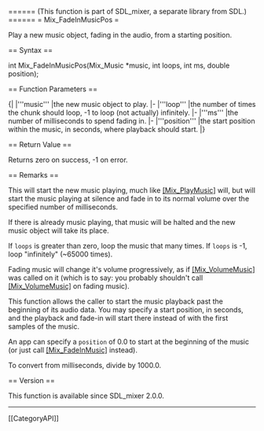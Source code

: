 ====== (This function is part of SDL_mixer, a separate library from SDL.) ======
= Mix_FadeInMusicPos =

Play a new music object, fading in the audio, from a starting position.

== Syntax ==

<syntaxhighlight lang='c'>
int Mix_FadeInMusicPos(Mix_Music *music, int loops, int ms, double position);
</syntaxhighlight>

== Function Parameters ==

{|
|'''music'''
|the new music object to play.
|-
|'''loop'''
|the number of times the chunk should loop, -1 to loop (not actually) infinitely.
|-
|'''ms'''
|the number of milliseconds to spend fading in.
|-
|'''position'''
|the start position within the music, in seconds, where playback should start.
|}

== Return Value ==

Returns zero on success, -1 on error.

== Remarks ==

This will start the new music playing, much like [[Mix_PlayMusic]]() will,
but will start the music playing at silence and fade in to its normal
volume over the specified number of milliseconds.

If there is already music playing, that music will be halted and the new
music object will take its place.

If <code>loops</code> is greater than zero, loop the music that many times.
If <code>loops</code> is -1, loop "infinitely" (~65000 times).

Fading music will change it's volume progressively, as if
[[Mix_VolumeMusic]]() was called on it (which is to say: you probably
shouldn't call [[Mix_VolumeMusic]]() on fading music).

This function allows the caller to start the music playback past the
beginning of its audio data. You may specify a start position, in seconds,
and the playback and fade-in will start there instead of with the first
samples of the music.

An app can specify a <code>position</code> of 0.0 to start at the beginning
of the music (or just call [[Mix_FadeInMusic]]() instead).

To convert from milliseconds, divide by 1000.0.

== Version ==

This function is available since SDL_mixer 2.0.0.

----
[[CategoryAPI]]



